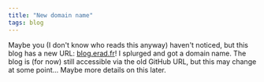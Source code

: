 ```yaml
---
title: "New domain name"
tags: blog
---
```


Maybe you (I don't know who reads this anyway) haven't noticed, but this blog has a new URL: [blog.erad.fr](http://blog.erad.fr)! I splurged and got a domain name. The blog is (for now) still accessible via the old GitHub URL, but this may change at some point... Maybe more details on this later.
